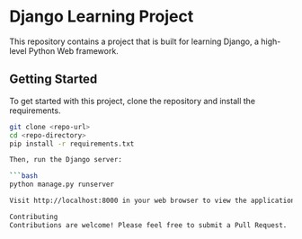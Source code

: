 # Django Learning Project

This repository contains a project that is built for learning Django, a high-level Python Web framework.

## Getting Started

To get started with this project, clone the repository and install the requirements.

```bash
git clone <repo-url>
cd <repo-directory>
pip install -r requirements.txt

Then, run the Django server:

```bash
python manage.py runserver

Visit http://localhost:8000 in your web browser to view the application.

Contributing
Contributions are welcome! Please feel free to submit a Pull Request.
